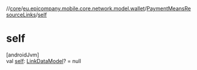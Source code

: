 //[core](../../../index.md)/[eu.epicompany.mobile.core.network.model.wallet](../index.md)/[PaymentMeansResourceLinks](index.md)/[self](self.md)

# self

[androidJvm]\
val [self](self.md): [LinkDataModel](../../eu.epicompany.mobile.core.network.hypermedia/-link-data-model/index.md)? = null
